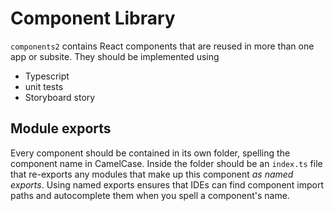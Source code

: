 # Component Library

`components2` contains React components that are reused in more than one app
or subsite. They should be implemented using

- Typescript
- unit tests
- Storyboard story

## Module exports

Every component should be contained in its own folder, spelling the component
name in CamelCase. Inside the folder should be an `index.ts` file that re-exports
any modules that make up this component _as named exports_. Using named exports
ensures that IDEs can find component import paths and autocomplete them when
you spell a component's name.
